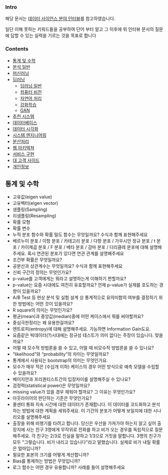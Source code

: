 
### Intro

해당 문서는 [데이터 사이언스 분야 인터뷰](https://github.com/zzsza/Datascience-Interview-Questions)를 참고하였습니다.

일단 이해 못하는 키워드들을 공부하여 단어 부터 알고 그 이후에 위 인터뷰 문서의 질문에 답할 수 있는 실력을 기르는 것을 목표로 합니다

### Contents

-   [통계 및 수학](#통계-및-수학)
-   [분석 일반](#분석-일반)
-   [머신러닝](#머신러닝)
-   [딥러닝](#딥러닝)
    -   [딥러닝 일반](#딥러닝-일반)
    -   [컴퓨터 비전](#컴퓨터-비전)
    -   [자연어 처리](#자연어-처리)
    -   [강화학습](#강화학습)
    -   [GAN](#GAN)
-   [추천 시스템](#추천-시스템)
-   [데이터베이스](#데이터베이스)
-   [데이터 시각화](#데이터-시각화)
-   [시스템 엔지니어링](#시스템-엔지니어링)
-   [분산처리](#분산처리)
-   [웹 아키텍쳐](#웹-아키텍쳐)
-   [서비스 구현](#서비스-구현)
-   [대 고객 사이드](#대-고객-사이드)
-   [개인정보](#개인정보)

통계 및 수학
------------

-   고유값(eigen value)
-   고유벡터(eigen vector)
-   샘플링(Sampling)
-   리샘플링(Resampling)
-   확률 모형
-   확률 변수
-   누적 분포 함수와 확률 밀도 함수는 무엇일까요? 수식과 함께 표현해주세요
-   베르누이 분포 / 이항 분포 / 카테고리 분포 / 다항 분포 / 가우시안 정규 분포 / t 분포 / 카이제곱 분포 / F 분포 / 베타 분포 / 감마 분포 / 디리클레 분포에 대해 설명해주세요. 혹시 연관된 분포가 있다면 연관 관계를 설명해주세요
-   조건부 확률은 무엇일까요?
-   공분산과 상관계수는 무엇일까요? 수식과 함께 표현해주세요
-   신뢰 구간의 정의는 무엇인가요?
-   p-value를 고객에게는 뭐라고 설명하는게 이해하기 편할까요?
-   p-value는 요즘 시대에도 여전히 유효할까요? 언제 p-value가 실제를 호도하는 경향이 있을까요?
-   A/B Test 등 현상 분석 및 실험 설계 상 통계적으로 유의미함의 여부를 결정하기 위한 방법에는 어떤 것이 있을까요?
-   R square의 의미는 무엇인가요?
-   평균(mean)과 중앙값(median)중에 어떤 케이스에서 뭐를 써야할까요?
-   중심극한정리는 왜 유용한걸까요?
-   엔트로피(entropy)에 대해 설명해주세요. 가능하면 Information Gain도요.
-   요즘같은 빅데이터(?)시대에는 정규성 테스트가 의미 없다는 주장이 있습니다. 맞을까요?
-   어떨 때 모수적 방법론을 쓸 수 있고, 어떨 때 비모수적 방법론을 쓸 수 있나요?
-   “likelihood”와 “probability”의 차이는 무엇일까요?
-   통계에서 사용되는 bootstrap의 의미는 무엇인가요.
-   모수가 매우 적은 (수십개 이하) 케이스의 경우 어떤 방식으로 예측 모델을 수립할 수 있을까요?
-   베이지안과 프리퀀티스트간의 입장차이를 설명해주실 수 있나요?
-   검정력(statistical power)은 무엇일까요?
-   missing value가 있을 경우 채워야 할까요? 그 이유는 무엇인가요?
-   아웃라이어의 판단하는 기준은 무엇인가요?
-   콜센터 통화 지속 시간에 대한 데이터가 존재합니다. 이 데이터를 코드화하고 분석하는 방법에 대한 계획을 세워주세요. 이 기간의 분포가 어떻게 보일지에 대한 시나리오를 설명해주세요
-   출장을 위해 비행기를 타려고 합니다. 당신은 우산을 가져가야 하는지 알고 싶어 출장지에 사는 친구 3명에게 무작위로 전화를 하고 비가 오는 경우를 독립적으로 질문해주세요. 각 친구는 2/3로 진실을 말하고 1/3으로 거짓을 말합니다. 3명의 친구가 모두 "그렇습니다. 비가 내리고 있습니다"라고 말했습니다. 실제로 비가 내릴 확률은 얼마입니까?
-   필요한 표본의 크기를 어떻게 계산합니까?
-   Bias를 통제하는 방법은 무엇입니까?
-   로그 함수는 어떤 경우 유용합니까? 사례를 들어 설명해주세요
